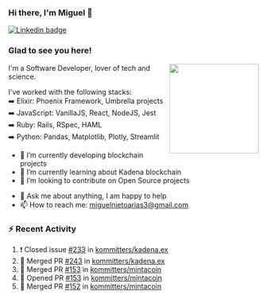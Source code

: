 ### Hi there, I'm Miguel 👋

<a href="https://linkedin.com/in/miguelnietoa/" target="_blank" rel="noopener noreferrer">
  <img src="https://img.shields.io/badge/-LinkedIn-0e76a8?style=flat-square&logo=Linkedin&logoColor=white" alt="Linkedin badge">
</a>
<!-- [![Website Badge](https://img.shields.io/badge/Website-3b5998?style=flat-square&logo=google-chrome&logoColor=white)](#notavailablenow#) 

<img src="https://i.imgur.com/tbrLrt5.gif" width=400 alt="Coding GIF" align="right"/>
-->


### Glad to see you here!
<a href="https://github.com/miguelnietoa"><img src="https://github-readme-stats-git-masterrstaa-rickstaa.vercel.app/api?username=miguelnietoa&show_icons=true&hide_border=true&count_private=true&include_all_commits=true&theme=tokyonight" height="180em" align="right"/></a>
I'm a Software Developer, lover of tech and science. 

I've worked with the following stacks:\
➡️ Elixir: Phoenix Framework, Umbrella projects\
➡️ JavaScript: VanillaJS, React, NodeJS, Jest\
➡️ Ruby: Rails, RSpec, HAML\
➡️ Python: Pandas, Matplotlib, Plotly, Streamlit

- 🔭 I’m currently developing blockchain projects
- 🌱 I’m currently learning about Kadena blockchain
- 👯 I’m looking to contribute on Open Source projects
<!-- 
- 😄 I just finished a Machine Learning course! 
- 🤔 I’m looking for help with ...
-->
- 💬 Ask me about anything, I am happy to help
- 📫 How to reach me: miguelnietoarias3@gmail.com


### ⚡ Recent Activity

<!--START_SECTION:activity-->
1. ❗️ Closed issue [#233](https://github.com/kommitters/kadena.ex/issues/233) in [kommitters/kadena.ex](https://github.com/kommitters/kadena.ex)
2. 🎉 Merged PR [#243](https://github.com/kommitters/kadena.ex/pull/243) in [kommitters/kadena.ex](https://github.com/kommitters/kadena.ex)
3. 🎉 Merged PR [#153](https://github.com/kommitters/mintacoin/pull/153) in [kommitters/mintacoin](https://github.com/kommitters/mintacoin)
4. 💪 Opened PR [#153](https://github.com/kommitters/mintacoin/pull/153) in [kommitters/mintacoin](https://github.com/kommitters/mintacoin)
5. 🎉 Merged PR [#152](https://github.com/kommitters/mintacoin/pull/152) in [kommitters/mintacoin](https://github.com/kommitters/mintacoin)
<!--END_SECTION:activity-->
